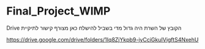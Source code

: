 # Final_Project_WIMP

Drive הקובץ של השרת היה גדול מדי בשביל להישלח כאן מצורף קישור לתיקיית

https://drive.google.com/drive/folders/1Iq8ZjYkpb9-jyCciGkuIVigftS4NxehU
